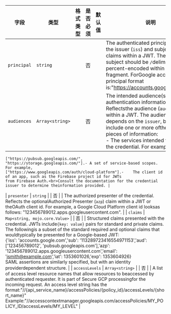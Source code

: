 | 字段 | 类型 | 格式类型 | 是否必须 | 默认值 | 说明 |
|---|---|---|---|---|---|
| `principal` | `string` |  | 否 |  | The authenticated principal. Reflects the issuer (`iss`) and subject(`sub`) claims within a JWT. The issuer and subject should be `/`delimited, with `/` percent-encoded within the subject fragment. ForGoogle accounts, the principal format is:"https://accounts.google.com/{id}" |
| `audiences` | `Array<string>` |  | 否 |  | The intended audience(s) for this authentication information. Reflectsthe audience (`aud`) claim within a JWT. The audiencevalue(s) depends on the `issuer`, but typically include one or more ofthe following pieces of information:<br>-	The services intended to receive the credential. For example,
	["https://pubsub.googleapis.com/", "https://storage.googleapis.com/"].-	A set of service-based scopes. For example,
	["https://www.googleapis.com/auth/cloud-platform"].-	The client id of an app, such as the Firebase project id for JWTs
	from Firebase Auth.<br>Consult the documentation for the credential issuer to determine theinformation provided. |
| `presenter` | `string` |  | 否 |  | The authorized presenter of the credential. Reflects the optionalAuthorized Presenter (`azp`) claim within a JWT or theOAuth client id. For example, a Google Cloud Platform client id looksas follows: "123456789012.apps.googleusercontent.com". |
| `claims` | `Map<string, mojo.core.Value>` |  | 否 |  | Structured claims presented with the credential. JWTs include`{key: value}` pairs for standard and private claims. The followingis a subset of the standard required and optional claims that wouldtypically be presented for a Google-based JWT:<br>{'iss': 'accounts.google.com','sub': '113289723416554971153','aud': ['123456789012', 'pubsub.googleapis.com'],'azp': '123456789012.apps.googleusercontent.com','email': 'jsmith@example.com','iat': 1353601026,'exp': 1353604926}<br>SAML assertions are similarly specified, but with an identity providerdependent structure. |
| `accessLevels` | `Array<string>` |  | 否 |  | A list of access level resource names that allow resources to beaccessed by authenticated requester. It is part of Secure GCP processingfor the incoming request. An access level string has the format:"//{api_service_name}/accessPolicies/{policy_id}/accessLevels/{short_name}"<br>Example:"//accesscontextmanager.googleapis.com/accessPolicies/MY_POLICY_ID/accessLevels/MY_LEVEL" |
